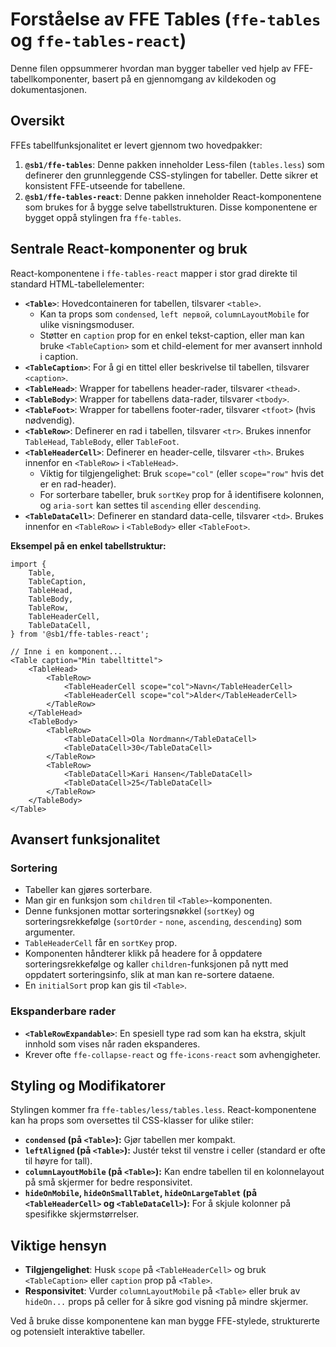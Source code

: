 # Forståelse av FFE Tables (`ffe-tables` og `ffe-tables-react`)

Denne filen oppsummerer hvordan man bygger tabeller ved hjelp av FFE-tabellkomponenter, basert på en gjennomgang av kildekoden og dokumentasjonen.

## Oversikt

FFEs tabellfunksjonalitet er levert gjennom two hovedpakker:

1.  **`@sb1/ffe-tables`**: Denne pakken inneholder Less-filen (`tables.less`) som definerer den grunnleggende CSS-stylingen for tabeller. Dette sikrer et konsistent FFE-utseende for tabellene.
2.  **`@sb1/ffe-tables-react`**: Denne pakken inneholder React-komponentene som brukes for å bygge selve tabellstrukturen. Disse komponentene er bygget oppå stylingen fra `ffe-tables`.

## Sentrale React-komponenter og bruk

React-komponentene i `ffe-tables-react` mapper i stor grad direkte til standard HTML-tabellelementer:

*   **`<Table>`**: Hovedcontaineren for tabellen, tilsvarer `<table>`.
    *   Kan ta props som `condensed`, `left первой`, `columnLayoutMobile` for ulike visningsmoduser.
    *   Støtter en `caption` prop for en enkel tekst-caption, eller man kan bruke `<TableCaption>` som et child-element for mer avansert innhold i caption.
*   **`<TableCaption>`**: For å gi en tittel eller beskrivelse til tabellen, tilsvarer `<caption>`.
*   **`<TableHead>`**: Wrapper for tabellens header-rader, tilsvarer `<thead>`.
*   **`<TableBody>`**: Wrapper for tabellens data-rader, tilsvarer `<tbody>`.
*   **`<TableFoot>`**: Wrapper for tabellens footer-rader, tilsvarer `<tfoot>` (hvis nødvendig).
*   **`<TableRow>`**: Definerer en rad i tabellen, tilsvarer `<tr>`. Brukes innenfor `TableHead`, `TableBody`, eller `TableFoot`.
*   **`<TableHeaderCell>`**: Definerer en header-celle, tilsvarer `<th>`. Brukes innenfor en `<TableRow>` i `<TableHead>`.
    *   Viktig for tilgjengelighet: Bruk `scope="col"` (eller `scope="row"` hvis det er en rad-header).
    *   For sorterbare tabeller, bruk `sortKey` prop for å identifisere kolonnen, og `aria-sort` kan settes til `ascending` eller `descending`.
*   **`<TableDataCell>`**: Definerer en standard data-celle, tilsvarer `<td>`. Brukes innenfor en `<TableRow>` i `<TableBody>` eller `<TableFoot>`.

**Eksempel på en enkel tabellstruktur:**

```tsx
import {
    Table,
    TableCaption,
    TableHead,
    TableBody,
    TableRow,
    TableHeaderCell,
    TableDataCell,
} from '@sb1/ffe-tables-react';

// Inne i en komponent...
<Table caption="Min tabelltittel">
    <TableHead>
        <TableRow>
            <TableHeaderCell scope="col">Navn</TableHeaderCell>
            <TableHeaderCell scope="col">Alder</TableHeaderCell>
        </TableRow>
    </TableHead>
    <TableBody>
        <TableRow>
            <TableDataCell>Ola Nordmann</TableDataCell>
            <TableDataCell>30</TableDataCell>
        </TableRow>
        <TableRow>
            <TableDataCell>Kari Hansen</TableDataCell>
            <TableDataCell>25</TableDataCell>
        </TableRow>
    </TableBody>
</Table>
```

## Avansert funksjonalitet

### Sortering

*   Tabeller kan gjøres sorterbare.
*   Man gir en funksjon som `children` til `<Table>`-komponenten.
*   Denne funksjonen mottar sorteringsnøkkel (`sortKey`) og sorteringsrekkefølge (`sortOrder` - `none`, `ascending`, `descending`) som argumenter.
*   `TableHeaderCell` får en `sortKey` prop.
*   Komponenten håndterer klikk på headere for å oppdatere sorteringsrekkefølge og kaller `children`-funksjonen på nytt med oppdatert sorteringsinfo, slik at man kan re-sortere dataene.
*   En `initialSort` prop kan gis til `<Table>`.

### Ekspanderbare rader

*   **`<TableRowExpandable>`**: En spesiell type rad som kan ha ekstra, skjult innhold som vises når raden ekspanderes.
*   Krever ofte `ffe-collapse-react` og `ffe-icons-react` som avhengigheter.

## Styling og Modifikatorer

Stylingen kommer fra `ffe-tables/less/tables.less`. React-komponentene kan ha props som oversettes til CSS-klasser for ulike stiler:

*   **`condensed` (på `<Table>`):** Gjør tabellen mer kompakt.
*   **`leftAligned` (på `<Table>`):** Justér tekst til venstre i celler (standard er ofte til høyre for tall).
*   **`columnLayoutMobile` (på `<Table>`):** Kan endre tabellen til en kolonnelayout på små skjermer for bedre responsivitet.
*   **`hideOnMobile`, `hideOnSmallTablet`, `hideOnLargeTablet` (på `<TableHeaderCell>` og `<TableDataCell>`):** For å skjule kolonner på spesifikke skjermstørrelser.

## Viktige hensyn

*   **Tilgjengelighet**: Husk `scope` på `<TableHeaderCell>` og bruk `<TableCaption>` eller `caption` prop på `<Table>`.
*   **Responsivitet**: Vurder `columnLayoutMobile` på `<Table>` eller bruk av `hideOn...` props på celler for å sikre god visning på mindre skjermer.

Ved å bruke disse komponentene kan man bygge FFE-stylede, strukturerte og potensielt interaktive tabeller. 